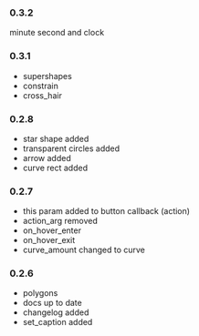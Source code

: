 
### 0.3.2

minute second and clock

### 0.3.1

- supershapes
- constrain
- cross_hair

### 0.2.8

- star shape added
- transparent circles added
- arrow added
- curve rect added


### 0.2.7

- this param added to button callback (action)
- action_arg removed
- on_hover_enter 
- on_hover_exit 
- curve_amount changed to curve

### 0.2.6

- polygons
- docs up to date
- changelog added
- set_caption added






